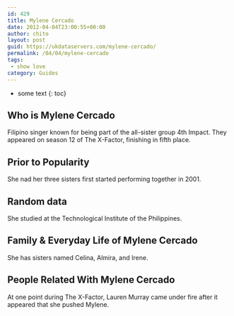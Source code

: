 ```yaml
---
id: 429
title: Mylene Cercado
date: 2012-04-04T23:00:55+00:00
author: chito
layout: post
guid: https://ukdataservers.com/mylene-cercado/
permalink: /04/04/mylene-cercado
tags:
 - show love
category: Guides
---
```


* some text
{: toc}


## Who is  Mylene Cercado
                  
                  
                  
Filipino singer known for being part of the all-sister group 4th Impact. They appeared on season 12 of The X-Factor, finishing in fifth place.
                  
                
                
                
## Prior to Popularity 
                  
                  
                  
She nad her three sisters first started performing together in 2001.
                  
                
                
                
## Random data 
                  
                  
                  
She studied at the Technological Institute of the Philippines.
                  
                
                
                
## Family & Everyday Life of Mylene Cercado
                  
                  
                  
She has sisters named Celina, Almira, and Irene.
                  
                
                
                
## People Related With  Mylene Cercado
                  
                  
                  
At one point during The X-Factor, Lauren Murray came under fire after it appeared that she pushed Mylene.
                  
                
              
            
          
          
          
    
    
  
